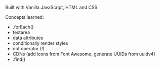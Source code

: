 Built with Vanilla JavaScript, HTML and CSS.

Concepts learned:
- .forEach()
- textarea
- data attributes
- conditionally render styles
- not operator (!)
- CDNs (add icons from Font Awesome, generate UUIDs from uuidv4)
- .find()

